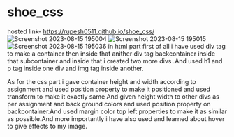 # shoe_css
hosted link-  https://rupesh0511.github.io/shoe_css/
![Screenshot 2023-08-15 195004](https://github.com/rupesh0511/shoe_css/assets/69234169/9444b437-6d0e-4b61-ba1f-ea11f05fa3e9)
![Screenshot 2023-08-15 195015](https://github.com/rupesh0511/shoe_css/assets/69234169/c14d2b1e-6c20-4194-b1b6-3f7b91e7569f)
![Screenshot 2023-08-15 195036](https://github.com/rupesh0511/shoe_css/assets/69234169/900e3046-34e5-452a-9db7-b5bebbe9f0ad)
in html part first of all i have used div tag to make a container then inside that anither div tag backcontainer inside that 
subcontainer and inside that i created two more divs .And used h1 and p tag inside one div and img tag inside another.

As for the css part i gave container height and width according to assignment and used position property to make it positioned 
and used transform to make it exactly same
And given height width to other divs as per assignment and back ground colors and used position property on backcontainer.And 
used margin color top left properties to make it as similar as possible.And more importantly i have also used and learned about hover 
to give effects to my image.
